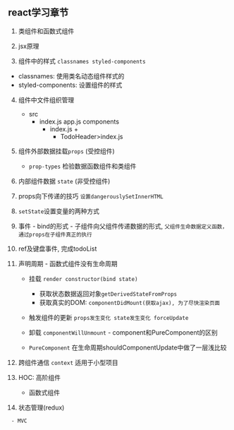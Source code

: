 ## react学习章节

 1. 类组件和函数式组件

 2. jsx原理

 3. 组件中的样式 `classnames styled-components`
   - classnames: 使用类名动态组件样式的
   - styled-components: 设置组件的样式
   
 4. 组件中文件组织管理
    - src
      - index.js app.js components
        - index.js + 
          - TodoHeader>index.js

  5. 组件外部数据挂载`props` (受控组件)
      - `prop-types` 检验数据函数组件和类组件


  6. 内部组件数据 `state` (非受控组件)


  7. props向下传递的技巧 `设置dangerouslySetInnerHTML`
     
  8. `setState`设置变量的两种方式

  9. 事件
    - bind的形式
    - 子组件向父组件传递数据的形式, `父组件生命数据定义函数，通过props在子组件真正的执行`

  10. ref及键盘事件, 完成todoList


  11. 声明周期
     - 函数式组件没有生命周期
       - 挂载 `render constructor(bind state)`
         -  获取状态数据返回对象`getDerivedStateFromProps`
         -  获取真实的DOM: `componentDidMount(获取ajax), 为了尽快渲染页面`

       - 触发组件的更新 `props发生变化 state发生变化 forceUpdate`
       - 卸载 `componentWillUnmount`
     - component和PureComponent的区别
       - `PureComponent` 在生命周期shouldComponentUpdate中做了一层浅比较

  12. 跨组件通信 `context` 适用于小型项目
     
  
  13. HOC: 高阶组件
       - 函数式组件

  14. 状态管理(redux)

     - MVC


